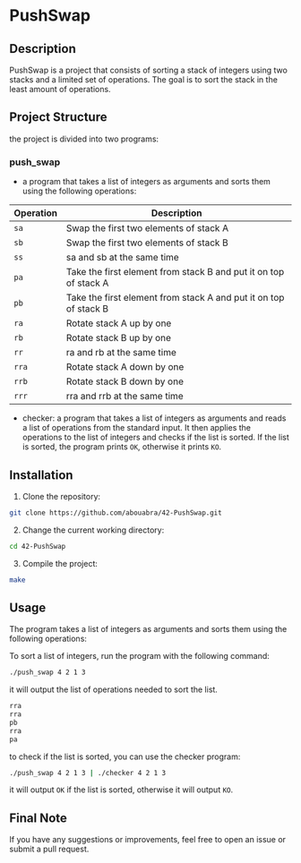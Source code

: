 # PushSwap

## Description

PushSwap is a project that consists of sorting a stack of integers using two stacks and a limited set of operations. The goal is to sort the stack in the least amount of operations.



## Project Structure
the project is divided into two programs:
### push_swap
- a program that takes a list of integers as arguments and sorts them using the following operations:


| Operation    | Description |
|--------------|-------------|
| `sa`          | Swap the first two elements of stack A |
| `sb`          | Swap the first two elements of stack B |
| `ss`          | sa and sb at the same time |
| `pa`          | Take the first element from stack B and put it on top of stack A |
| `pb`          | Take the first element from stack A and put it on top of stack B |
| `ra`          | Rotate stack A up by one |
| `rb`          | Rotate stack B up by one |
| `rr`          | ra and rb at the same time |
| `rra`          | Rotate stack A down by one |
| `rrb`          | Rotate stack B down by one |
| `rrr`          | rra and rrb at the same time |

- checker: a program that takes a list of integers as arguments and reads a list of operations from the standard input. It then applies the operations to the list of integers and checks if the list is sorted. If the list is sorted, the program prints `OK`, otherwise it prints `KO`.

## Installation

1. Clone the repository:
```bash
git clone https://github.com/abouabra/42-PushSwap.git
```
2. Change the current working directory:
```bash
cd 42-PushSwap
```
3. Compile the project:
```bash
make
```


## Usage

The program takes a list of integers as arguments and sorts them using the following operations:

To sort a list of integers, run the program with the following command:
```bash
./push_swap 4 2 1 3
```
it will output the list of operations needed to sort the list.
```bash
rra
rra
pb
rra
pa
```

to check if the list is sorted, you can use the checker program:
```bash
./push_swap 4 2 1 3 | ./checker 4 2 1 3
```
it will output `OK` if the list is sorted, otherwise it will output `KO`.


## Final Note
If you have any suggestions or improvements, feel free to open an issue or submit a pull request.
